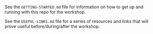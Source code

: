 See the `GETTING-STARTED.md` file for information on how to get up and running with this repo for the workshop.

See the `USEFUL-LINKS.md` file for a series of resources and links that will prove useful before/during/after the workshop.